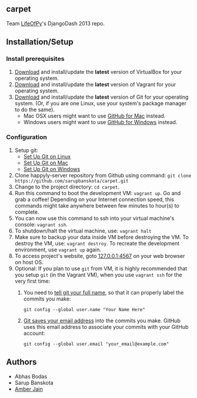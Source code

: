 ## carpet

Team [LifeOfPy](http://djangodash.com/teams/c4/lifeofpy/)'s DjangoDash 2013 repo.

## Installation/Setup
### Install prerequisites
1. [Download](https://www.virtualbox.org/wiki/Downloads) and install/update the **latest** version of VirtualBox for your operating system.
2. [Download](http://downloads.vagrantup.com/) and install/update the **latest** version of Vagrant for your operating system.
3. [Download](http://git-scm.com/downloads) and install/update the **latest** version of Git for your operating system. (Or, if you are one Linux, use your system's package manager to do the same).
    * Mac OSX users might want to use [GitHub for Mac](http://mac.github.com/) instead.
    * Windows users might want to use [GitHub for Windows](http://windows.github.com/) instead.

### Configuration
1. Setup git:
    * [Set Up Git on Linux](https://help.github.com/articles/set-up-git#platform-linux)
    * [Set Up Git on Mac](https://help.github.com/articles/set-up-git#platform-mac)
    * [Set Up Git on Windows](https://help.github.com/articles/set-up-git#platform-windows)
2. Clone happyly-server repository from Github using command:
`git clone https://github.com/sarupbanskota/carpet.git`
3. Change to the project directory: `cd carpet`.
4. Run this command to boot the development VM: `vagrant up`. Go and grab a coffee! Depending on your Internet connection speed, this commands might take anywhere between few minutes to hour(s) to complete.
5. You can now use this command to ssh into your virtual machine's console: `vagrant ssh`.
6. To shutdown/halt the virtual machine, use: `vagrant halt`
7. Make sure to backup your data inside VM before destroying the VM. To destroy the VM, use: `vagrant destroy`. To recreate the development environment, use `vagrant up` again.
9. To access project's website, goto [127.0.0.1:4567](127.0.0.1:4567) on your web browser on host OS.
8. Optional: If you plan to use `git` from VM, it is highly recommended that you setup `git` (in the Vagrant VM), when you use `vagrant ssh` for the very first time:
    1. You need to [tell git your full name](https://help.github.com/articles/set-up-git#username), so that it can properly label the commits you make:

        `git config --global user.name "Your Name Here"`
    2. [Git saves your email address](https://help.github.com/articles/set-up-git#email) into the commits you make. GitHub uses this email address to associate your commits with your GitHub account:

        `git config --global user.email "your_email@example.com"`

## Authors
* Abhas Bodas
* Sarup Banskota
* [Amber Jain](https://github.com/amberj)
